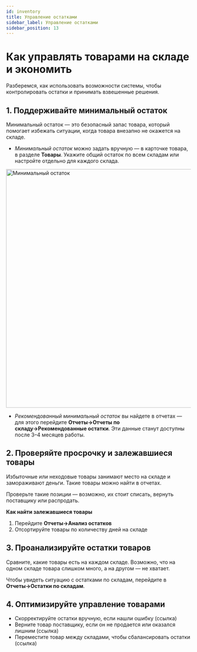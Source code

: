 ```yaml
---
id: inventory
title: Управление остатками
sidebar_label: Управление остатками
sidebar_position: 13
---
```

# Как управлять товарами на складе и экономить
Разберемся, как использовать возможности системы, чтобы контролировать остатки и принимать взвешенные решения.

## 1. Поддерживайте минимальный остаток

Минимальный остаток — это безопасный запас товара, который помогает избежать ситуации, когда товара внезапно не окажется на складе.

- *Минимальный остаток* можно задать вручную — в карточке товара, в разделе **Товары**. Укажите общий остаток по всем складам или настройте отдельно для каждого склада.

<img src="/img/knowledge/warehouse/minimum.png" alt="Минимальный остаток" width="650" />
  
- *Рекомендованный минимальный остаток* вы найдете в отчетах — для этого перейдите **Отчеты→Отчеты по складу→Рекомендованные остатки**. Эти данные станут доступны после 3–4 месяцев работы.


  
## 2. Проверяйте просрочку и залежавшиеся товары
Избыточные или неходовые товары занимают место на складе и замораживают деньги. Такие товары можно найти в отчетах.

Проверьте такие позиции — возможно, их стоит списать, вернуть поставщику или распродать.

**Как найти залежавшиеся товары**
1. Перейдите **Отчеты→Анализ остатков**
1. Отсортируйте товары по количеству дней на складе

## 3. Проанализируйте остатки товаров 
Сравните, какие товары есть на каждом складе. Возможно, что на одном складе товара слишком много, а на другом — не хватает.  

Чтобы увидеть ситуацию с остатками по складам, перейдите в **Отчеты→Остатки по складам**.

## 4. Оптимизируйте управление товарами
- Скорректируйте остатки вручную, если нашли ошибку (ссылка)
- Верните товар поставщику, если он не продается или оказался лишним (ссылка)
- Переместите товар между складами, чтобы сбалансировать остатки (ссылка)

